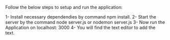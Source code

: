 Follow the below steps to setup and run the application:

1- Install necessary dependendies by command npm install.
2- Start the server by the command node server.js or nodemon server.js
3- Now run the Application on localhost: 3000
4- You will find the text editor to add the text.
